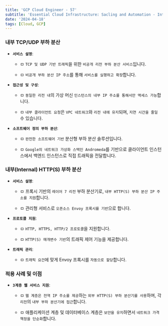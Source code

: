 ```yaml
---
title: 'GCP Cloud Engineer - 57'
subtitle: 'Essential Cloud Infrastructure: Sacling and Automation - Internal Load Balancing'
date: '2024-04-18'
tags: [Cloud, GCP]
---
```


### **내부 TCP/UDP 부하 분산**


- **`서비스 설명`**:
  
  - ㅁ `TCP 및 UDP 기반 트래픽`을 위한 `비공개 리전 부하 분산 서비스`입니다.
  
  - ㅁ `비공개 부하 분산 IP 주소`를 통해 `서비스를 실행하고 확장`합니다.


- **`접근성 및 구성`**:
  
  - ㅁ `동일한 리전 내`의 가상 머신 `인스턴스의 내부 IP 주소를 통해서만 액세스 가능`합니다.
  
  - ㅁ `내부 클라이언트 요청`은 `VPC 네트워크`와 `리전 내에 유지`되며, `지연 시간을 줄일` 수 있습니다.


- **`소프트웨어 정의 부하 분산`**:
  
  - ㅁ `완전한 소프트웨어 기반` 분산형 부하 분산 솔루션입니다.
  
  - ㅁ `Google의 네트워크 가상화 스택인 Andromeda`를 기반으로 클라이언트 인스턴스에서 백엔드 인스턴스로 직접 트래픽을 전달합니다.

### **내부(Internal) HTTP(S) 부하 분산**


- **`서비스 설명`**:
  
  - ㅁ 프록시 기반의 `레이어 7 리전` 부하 분산기로, `내부 HTTP(S) 부하 분산 IP 주소를 지원`합니다.
  
  - ㅁ 관리형 서비스로 `오픈소스 Envoy 프록시를 기반`으로 합니다.


- **`프로토콜 지원`**:
  
  - ㅁ `HTTP, HTTPS, HTTP/2 프로토콜`을 지원합니다.
  
  - ㅁ `HTTP(S) 매개변수 기반`의 트래픽 제어 기능을 제공합니다.


- **`트래픽 관리`**:
  
  - ㅁ `트래픽 요건`에 맞게 Envoy 프록시를 `자동으로 할당`합니다.

### **적용 사례 및 이점**


- **`3계층 웹 서비스 지원`**:
  
  - ㅁ `웹 계층은 전역 IP 주소를 제공`하는 `외부 HTTP(S) 부하 분산기를 사용`하며, 각 `리전`의 `내부 부하 분산기에 접근`합니다.
  
  - ㅁ 애플리케이션 계층 및 데이터베이스 계층은 `보안을 유지`하면서 `네트워크 가격 책정을 단순화`합니다.
